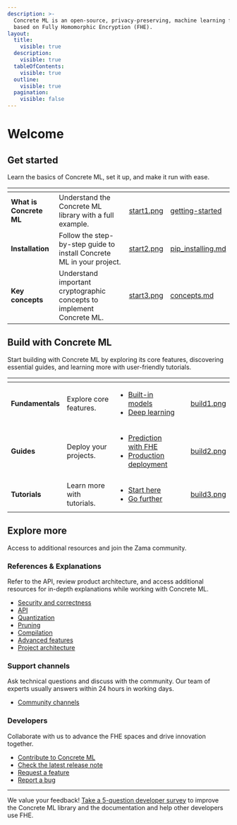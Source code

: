 ```yaml
---
description: >-
  Concrete ML is an open-source, privacy-preserving, machine learning framework
  based on Fully Homomorphic Encryption (FHE).
layout:
  title:
    visible: true
  description:
    visible: true
  tableOfContents:
    visible: true
  outline:
    visible: true
  pagination:
    visible: false
---
```


# Welcome

## Get started

Learn the basics of Concrete ML, set it up, and make it run with ease.

<table data-view="cards"><thead><tr><th></th><th></th><th data-hidden data-card-cover data-type="files"></th><th data-hidden data-card-target data-type="content-ref"></th></tr></thead><tbody><tr><td><strong>What is Concrete ML</strong></td><td>Understand the Concrete ML library with a full example.</td><td><a href=".gitbook/assets/start1.png">start1.png</a></td><td><a href="getting-started/">getting-started</a></td></tr><tr><td><strong>Installation</strong></td><td>Follow the step-by-step guide to install Concrete ML in your project.</td><td><a href=".gitbook/assets/start2.png">start2.png</a></td><td><a href="getting-started/pip_installing.md">pip_installing.md</a></td></tr><tr><td><strong>Key concepts</strong></td><td>Understand important cryptographic concepts to implement Concrete ML.</td><td><a href=".gitbook/assets/start3.png">start3.png</a></td><td><a href="getting-started/concepts.md">concepts.md</a></td></tr></tbody></table>

## Build with Concrete ML

Start building with Concrete ML by exploring its core features, discovering essential guides, and learning more with user-friendly tutorials.

<table data-view="cards"><thead><tr><th></th><th></th><th></th><th data-hidden data-card-target data-type="content-ref"></th><th data-hidden data-card-cover data-type="files"></th></tr></thead><tbody><tr><td><strong>Fundamentals</strong></td><td>Explore core features.</td><td><ul><li><a href="tutorials/ml_examples.md">Built-in models</a></li><li><a href="tutorials/dl_examples.md">Deep learning</a></li></ul></td><td></td><td><a href=".gitbook/assets/build1.png">build1.png</a></td></tr><tr><td><strong>Guides</strong></td><td>Deploy your projects.</td><td><ul><li><a href="guides/prediction_with_fhe.md">Prediction with FHE</a></li><li><a href="guides/client_server.md">Production deployment</a></li></ul></td><td></td><td><a href=".gitbook/assets/build2.png">build2.png</a></td></tr><tr><td><strong>Tutorials</strong></td><td>Learn more with tutorials.</td><td><ul><li><a href="tutorials/showcase.md#start-here">Start here</a></li><li><a href="tutorials/showcase.md#go-further">Go further</a></li></ul></td><td></td><td><a href=".gitbook/assets/build3.png">build3.png</a></td></tr></tbody></table>

## Explore more

Access to additional resources and join the Zama community.

### References & Explanations

Refer to the API, review product architecture, and access additional resources for in-depth explanations while working with Concrete ML.

- [Security and correctness](explanations/security_and_correctness.md)
- [API](references/api/)
- [Quantization](explanations/quantization.md)
- [Pruning](explanations/pruning.md)
- [Compilation](explanations/compilation.md)
- [Advanced features](explanations/advanced_features.md)
- [Project architecture](explanations/inner-workings/)

### Support channels

Ask technical questions and discuss with the community. Our team of experts usually answers within 24 hours in working days.

- [Community channels](https://zama.ai/community-channels)

### Developers

Collaborate with us to advance the FHE spaces and drive innovation together.

- [Contribute to Concrete ML](developer/contributing.md)
- [Check the latest release note](https://github.com/zama-ai/concrete-ml/releases)
- [Request a feature](https://github.com/zama-ai/concrete-ml/issues/new?assignees=&labels=feature&projects=&template=feature_request.md)
- [Report a bug](https://github.com/zama-ai/concrete-ml/issues/new?assignees=&labels=bug&projects=&template=bug_report.md)

______________________________________________________________________

We value your feedback! [Take a 5-question developer survey](http://zama.ai/developer-survey) to improve the Concrete ML library and the documentation and help other developers use FHE.
